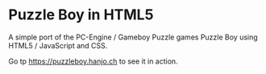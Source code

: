 # Puzzle Boy in HTML5

A simple port of the PC-Engine / Gameboy Puzzle games Puzzle Boy using HTML5 / JavaScript and CSS.

Go tp  https://puzzleboy.hanjo.ch to see it in action.